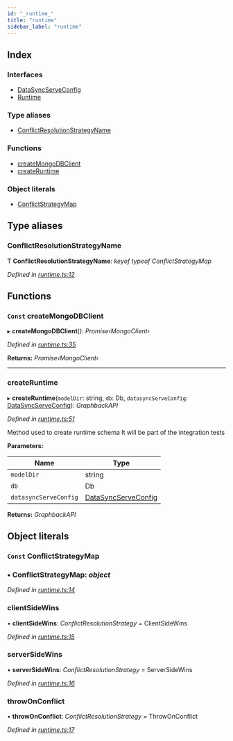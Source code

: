 ```yaml
---
id: "_runtime_"
title: "runtime"
sidebar_label: "runtime"
---
```


## Index

### Interfaces

* [DataSyncServeConfig](../interfaces/_runtime_.datasyncserveconfig.md)
* [Runtime](../interfaces/_runtime_.runtime.md)

### Type aliases

* [ConflictResolutionStrategyName](_runtime_.md#conflictresolutionstrategyname)

### Functions

* [createMongoDBClient](_runtime_.md#const-createmongodbclient)
* [createRuntime](_runtime_.md#createruntime)

### Object literals

* [ConflictStrategyMap](_runtime_.md#const-conflictstrategymap)

## Type aliases

###  ConflictResolutionStrategyName

Ƭ **ConflictResolutionStrategyName**: *keyof typeof ConflictStrategyMap*

*Defined in [runtime.ts:12](https://github.com/aerogear/graphback/blob/63664df15/packages/graphql-serve/src/runtime.ts#L12)*

## Functions

### `Const` createMongoDBClient

▸ **createMongoDBClient**(): *Promise‹MongoClient›*

*Defined in [runtime.ts:35](https://github.com/aerogear/graphback/blob/63664df15/packages/graphql-serve/src/runtime.ts#L35)*

**Returns:** *Promise‹MongoClient›*

___

###  createRuntime

▸ **createRuntime**(`modelDir`: string, `db`: Db, `datasyncServeConfig`: [DataSyncServeConfig](../interfaces/_runtime_.datasyncserveconfig.md)): *GraphbackAPI*

*Defined in [runtime.ts:51](https://github.com/aerogear/graphback/blob/63664df15/packages/graphql-serve/src/runtime.ts#L51)*

Method used to create runtime schema
It will be part of the integration tests

**Parameters:**

Name | Type |
------ | ------ |
`modelDir` | string |
`db` | Db |
`datasyncServeConfig` | [DataSyncServeConfig](../interfaces/_runtime_.datasyncserveconfig.md) |

**Returns:** *GraphbackAPI*

## Object literals

### `Const` ConflictStrategyMap

### ▪ **ConflictStrategyMap**: *object*

*Defined in [runtime.ts:14](https://github.com/aerogear/graphback/blob/63664df15/packages/graphql-serve/src/runtime.ts#L14)*

###  clientSideWins

• **clientSideWins**: *ConflictResolutionStrategy* = ClientSideWins

*Defined in [runtime.ts:15](https://github.com/aerogear/graphback/blob/63664df15/packages/graphql-serve/src/runtime.ts#L15)*

###  serverSideWins

• **serverSideWins**: *ConflictResolutionStrategy* = ServerSideWins

*Defined in [runtime.ts:16](https://github.com/aerogear/graphback/blob/63664df15/packages/graphql-serve/src/runtime.ts#L16)*

###  throwOnConflict

• **throwOnConflict**: *ConflictResolutionStrategy* = ThrowOnConflict

*Defined in [runtime.ts:17](https://github.com/aerogear/graphback/blob/63664df15/packages/graphql-serve/src/runtime.ts#L17)*
